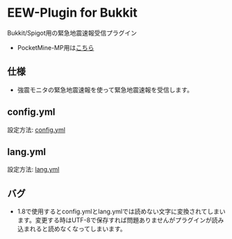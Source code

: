 # EEW-Plugin for Bukkit
Bukkit/Spigot用の緊急地震速報受信プラグイン
- PocketMine-MP用は[こちら](https://github.com/HADAlove0202/EEW-Plugin-for-PocketMineMP)
## 仕様
- 強震モニタの緊急地震速報を使って緊急地震速報を受信します。
## config.yml
設定方法: [config.yml](src/main/resources/config.yml)
## lang.yml
設定方法: [lang.yml](src/main/resources/lang.yml)
## バグ
- 1.8で使用するとconfig.ymlとlang.ymlでは読めない文字に変換されてしまいます。変更する時はUTF-8で保存すれば問題ありませんがプラグインが読み込まれると読めなくなってしまいます。
